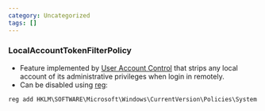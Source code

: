 ```yaml
---
category: Uncategorized
tags: []
---
```

### LocalAccountTokenFilterPolicy
- Feature implemented by [User Account Control](User%20Account%20Control.md) that strips any local account of its administrative privileges when login in remotely.
- Can be disabled using [reg](reg.md#add):
```powershell
reg add HKLM\SOFTWARE\Microsoft\Windows\CurrentVersion\Policies\System /t REG_DWORD /v LocalAccountTokenFilterPolicy /d 1
``` 